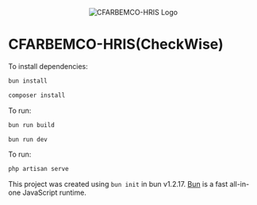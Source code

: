 <p align="center">
  <img src="Logo.png" alt="CFARBEMCO-HRIS Logo" />
</p>


# CFARBEMCO-HRIS(CheckWise)

To install dependencies:

```bash
bun install
```
```bash
composer install
```

To run:

```bash
bun run build
```
```bash
bun run dev
```

To run:
```bash
php artisan serve
```

This project was created using `bun init` in bun v1.2.17. [Bun](https://bun.sh) is a fast all-in-one JavaScript runtime.
